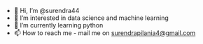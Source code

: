 - 👋 Hi, I’m @surendra44
- 👀 I’m interested in data science and machine learning
- 🌱 I’m currently learning python
- 📫 How to reach me - mail me on surendrapilania4@gmail.com

<!---
surendra44/surendra44 is a ✨ special ✨ repository because its `README.md` (this file) appears on your GitHub profile.
You can click the Preview link to take a look at your changes.
--->
